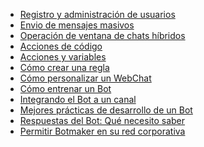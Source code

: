 * [Registro y administración de usuarios](registro-y-administracion-de-usuarios.md)
* [Envio de mensajes masivos](envio-de-mansajes-masivos.md)
* [Operación de ventana de chats híbridos](operacion-de-ventana-de-chat-hibrido.md)
* [Acciones de código](acciones-de-codigo.md)
* [Acciones y variables](acciones-y-variables.md)
* [Cómo crear una regla](como-crear-una-regla.md)
* [Cómo personalizar un WebChat](como-personalizar-un-webChat.md)
* [Cómo entrenar un Bot](como-entrenar-el-bot.md)
* [Integrando el Bot a un canal](integrando-el-bot-a-un-canal.md)
* [Mejores prácticas de desarrollo de un Bot](mejores-practicas-en-desarrollo-de-un-bot.md)
* [Respuestas del Bot: Qué necesito saber](respuestas-del-bot-que-necesito-saber.md)
* [Permitir Botmaker en su red corporativa](permitir-botMaker-en-su-red-corporativa.md)

<!--stackedit_data:
eyJoaXN0b3J5IjpbMTEyNTY5OTczNiwyMTM2OTcwNzYzXX0=
-->
